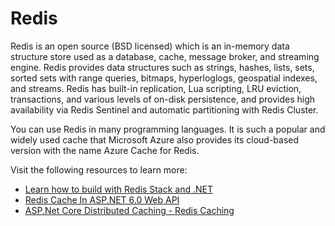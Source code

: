# Redis

Redis is an open source (BSD licensed) which is an in-memory data structure store used as a database, cache, message broker, and streaming engine. Redis provides data structures such as strings, hashes, lists, sets, sorted sets with range queries, bitmaps, hyperloglogs, geospatial indexes, and streams. Redis has built-in replication, Lua scripting, LRU eviction, transactions, and various levels of on-disk persistence, and provides high availability via Redis Sentinel and automatic partitioning with Redis Cluster. 

You can use Redis in many programming languages. It is such a popular and widely used cache that Microsoft Azure also provides its cloud-based version with the name Azure Cache for Redis. 

Visit the following resources to learn more:

- [Learn how to build with Redis Stack and .NET](https://redis.io/docs/stack/get-started/tutorials/stack-dotnet/)
- [Redis Cache In ASP.NET 6.0 Web API](https://www.c-sharpcorner.com/article/easily-use-redis-cache-in-asp-net-6-0-web-api/)
- [ASP.Net Core Distributed Caching - Redis Caching](https://www.youtube.com/watch?v=4Br-QnBo6Yw)
